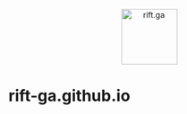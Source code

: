 <p align="center">
    <a href="https://github.com/rift-ga" target="_blank">
        <img src="https://rift-ga.github.io/assets/logo-transparent.png" width="100" alt="rift.ga" />
    </a>
</p>

# rift-ga.github.io